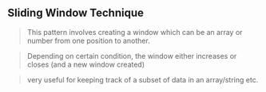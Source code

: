 ## Sliding Window Technique

> This pattern involves creating a window which can be an array or number from one position to another. <br/>

> Depending on certain condition, the window either increases or closes (and a new window created) <br/>

> very useful for keeping track of a subset of data in an array/string etc.